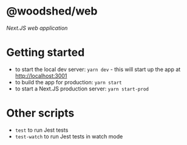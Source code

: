 # @woodshed/web

*Next.JS web application*

# Getting started

- to start the local dev server: `yarn dev` - this will start up the app at [http://localhost:3001](http://localhost:3001)
- to build the app for production: `yarn start`
- to start a Next.JS production server: `yarn start-prod`

# Other scripts

- `test` to run Jest tests
- `test-watch` to run Jest tests in watch mode
